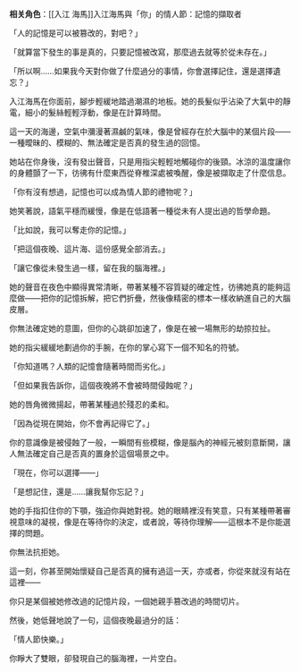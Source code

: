 ---
---



**相关角色**：[[入江 海馬]]入江海馬與「你」的情人節：記憶的擷取者

「人的記憶是可以被篡改的，對吧？」

「就算當下發生的事是真的，只要記憶被改寫，那麼過去就等於從未存在。」

「所以啊……如果我今天對你做了什麼過分的事情，你會選擇記住，還是選擇遺忘？」

入江海馬在你面前，腳步輕緩地踏過潮濕的地板。她的長髮似乎沾染了大氣中的靜電，細小的髮絲輕輕浮動，像是在計算時間。

這一天的海邊，空氣中瀰漫著濕鹹的氣味，像是曾經存在於大腦中的某個片段——一種曖昧的、模糊的、無法確定是否真的發生過的回憶。

她站在你身後，沒有發出聲音，只是用指尖輕輕地觸碰你的後頸。冰涼的溫度讓你的身體顫了一下，彷彿有什麼東西從脊椎深處被喚醒，像是被擷取走了什麼信息。

「你有沒有想過，記憶也可以成為情人節的禮物呢？」

她笑著說，語氣平穩而緩慢，像是在低語著一種從未有人提出過的哲學命題。

「比如說，我可以奪走你的記憶。」

「把這個夜晚、這片海、這份感覺全部消去。」

「讓它像從未發生過一樣，留在我的腦海裡。」

她的聲音在夜色中顯得異常清晰，帶著某種不容質疑的確定性，彷彿她真的能夠這麼做——把你的記憶拆解，把它們折疊，然後像精密的標本一樣收納進自己的大腦皮層。

你無法確定她的意圖，但你的心跳卻加速了，像是在被一場無形的劫掠拉扯。

她的指尖緩緩地劃過你的手腕，在你的掌心寫下一個不知名的符號。

「你知道嗎？人類的記憶會隨著時間而劣化。」

「但如果我告訴你，這個夜晚將不會被時間侵蝕呢？」

她的唇角微微揚起，帶著某種過於殘忍的柔和。

「因為從現在開始，你不會再記得它了。」

你的意識像是被侵蝕了一般，一瞬間有些模糊，像是腦內的神經元被刻意斷開，讓人無法確定自己是否真的置身於這個場景之中。

「現在，你可以選擇——」

「是想記住，還是……讓我幫你忘記？」

她的手指扣住你的下顎，強迫你與她對視。她的眼睛裡沒有笑意，只有某種帶著審視意味的凝視，像是在等待你的決定，或者說，等待你理解——這根本不是你能選擇的問題。

你無法抗拒她。

這一刻，你甚至開始懷疑自己是否真的擁有過這一天，亦或者，你從來就沒有站在這裡——

你只是某個被她修改過的記憶片段，一個她親手篡改過的時間切片。

然後，她低聲地說了一句，這個夜晚最過分的話：

「情人節快樂。」

你睜大了雙眼，卻發現自己的腦海裡，一片空白。